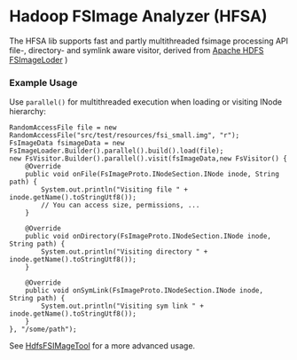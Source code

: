 # Hadoop FSImage Analyzer (HFSA)

The HFSA lib supports fast and partly multithreaded fsimage processing API file-, directory- and symlink aware visitor,
  derived from [Apache HDFS FSImageLoder](https://github.com/apache/hadoop/blob/master/hadoop-hdfs-project/hadoop-hdfs/src/main/java/org/apache/hadoop/hdfs/tools/offlineImageViewer/FSImageLoader.java) )

### Example Usage
Use `parallel()` for multithreaded execution when loading or visiting INode hierarchy:
```
RandomAccessFile file = new RandomAccessFile("src/test/resources/fsi_small.img", "r");
FsImageData fsimageData = new FsImageLoader.Builder().parallel().build().load(file);
new FsVisitor.Builder().parallel().visit(fsImageData,new FsVisitor() {
    @Override
    public void onFile(FsImageProto.INodeSection.INode inode, String path) {
        System.out.println("Visiting file " + inode.getName().toStringUtf8());
        // You can access size, permissions, ...
    }

    @Override
    public void onDirectory(FsImageProto.INodeSection.INode inode, String path) {
        System.out.println("Visiting directory " + inode.getName().toStringUtf8());
    }

    @Override
    public void onSymLink(FsImageProto.INodeSection.INode inode, String path) {
        System.out.println("Visiting sym link " + inode.getName().toStringUtf8());
    }
}, "/some/path");
```

See [HdfsFSIMageTool](../tool/src/main/java/de/m3y/hadoop/hdfs/hfsa/tool/HdfsFSImageTool.java) for a more advanced usage.
